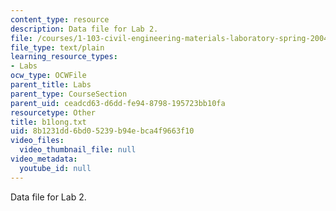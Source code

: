 ```yaml
---
content_type: resource
description: Data file for Lab 2.
file: /courses/1-103-civil-engineering-materials-laboratory-spring-2004/8b1231dd6bd05239b94ebca4f9663f10_b1long.txt
file_type: text/plain
learning_resource_types:
- Labs
ocw_type: OCWFile
parent_title: Labs
parent_type: CourseSection
parent_uid: ceadcd63-d6dd-fe94-8798-195723bb10fa
resourcetype: Other
title: b1long.txt
uid: 8b1231dd-6bd0-5239-b94e-bca4f9663f10
video_files:
  video_thumbnail_file: null
video_metadata:
  youtube_id: null
---
```

Data file for Lab 2.

